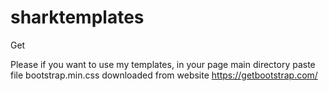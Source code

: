 # sharktemplates
Get 

Please if you want to use my templates, in your page main directory paste file bootstrap.min.css downloaded from website https://getbootstrap.com/



